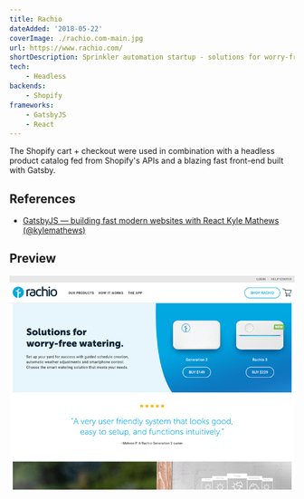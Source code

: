 ```yaml
---
title: Rachio
dateAdded: '2018-05-22'
coverImage: ./rachio.com-main.jpg
url: https://www.rachio.com/
shortDescription: Sprinkler automation startup - solutions for worry-free watering.
tech:
    - Headless
backends:
    - Shopify
frameworks:
    - GatsbyJS
    - React
---
```


The Shopify cart + checkout were used in combination with a headless product catalog fed from Shopify's APIs and a blazing fast front-end built with Gatsby.

## References

* [GatsbyJS — building fast modern websites with React Kyle Mathews (@kylemathews)](https://www.youtube.com/watch?v=-EftEYczRVI)

## Preview

![Rachio Homepage Image](./rachio.com-main.jpg)
